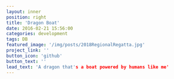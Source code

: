 ```yaml
---
layout: inner
position: right
title: 'Dragon Boat'
date: 2016-02-21 15:56:00
categories: development
tags: DB
featured_image: '/img/posts/2018RegionalRegatta.jpg'
project_link: ''
button_icon: 'github'
button_text: ''
lead_text: 'A dragon that's a boat powered by humans like me'
---
```


